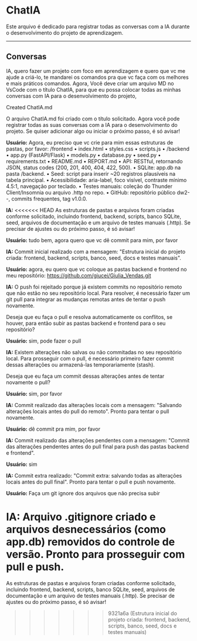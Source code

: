 # ChatIA

Este arquivo é dedicado para registrar todas as conversas com a IA durante o desenvolvimento do projeto de aprendizagem.

---

## Conversas

<!-- Adicione aqui suas interações, dúvidas, comandos e respostas da IA -->
IA, quero fazer um projeto com foco em aprendizagem e quero que vc me ajude a criá-lo, te mandarei os comandos pra que vc faça com os melhores e mais práticos comandos. Agora, Você deve criar um arquivo MD no VsCode com o título ChatIA, para que eu possa colocar todas as minhas conversas com IA para o desenvolvimento do
projeto,

Created ChatIA.md

O arquivo ChatIA.md foi criado com o título solicitado. Agora você pode registrar todas as suas conversas com a IA para o desenvolvimento do projeto. Se quiser adicionar algo ou iniciar o próximo passo, é só avisar!

**Usuário:**
Agora, eu preciso que vc crie para mim essas estruturas de pastas, por favor: /frontend
• index.html
• styles.css
• scripts.js
• /backend
• app.py (FastAPI/Flask)
• models.py
• database.py
• seed.py
• requirements.txt
• README.md
• REPORT.md
• API: RESTful, retornando JSON, status codes (200, 201, 400, 404, 422, 500).
• SQLite: app.db na pasta /backend.
• Seed: script para inserir ~20 registros plausíveis na tabela principal.
• Acessibilidade: aria-label, foco visível, contraste mínimo 4.5:1, navegação por teclado.
• Testes manuais: coleção do Thunder Client/Insomnia ou arquivo .http no repo.
• GitHub: repositório público dw2-<seunome>-<tema>, commits frequentes, tag v1.0.0.

**IA:**
<<<<<<< HEAD
As estruturas de pastas e arquivos foram criadas conforme solicitado, incluindo frontend, backend, scripts, banco SQLite, seed, arquivos de documentação e um arquivo de testes manuais (.http). Se precisar de ajustes ou do próximo passo, é só avisar!

**Usuário:**
tudo bem, agora quero que vc dê commit para mim, por favor

**IA:**
Commit inicial realizado com a mensagem: "Estrutura inicial do projeto criada: frontend, backend, scripts, banco, seed, docs e testes manuais".

**Usuário:**
agora, eu quero que vc coloque as pastas backend e frontend no meu repositório: https://github.com/giucei/Giulia_Vendas.git

**IA:**
O push foi rejeitado porque já existem commits no repositório remoto que não estão no seu repositório local. Para resolver, é necessário fazer um git pull para integrar as mudanças remotas antes de tentar o push novamente.

Deseja que eu faça o pull e resolva automaticamente os conflitos, se houver, para então subir as pastas backend e frontend para o seu repositório?

**Usuário:**
sim, pode fazer o pull

**IA:**
Existem alterações não salvas ou não commitadas no seu repositório local. Para prosseguir com o pull, é necessário primeiro fazer commit dessas alterações ou armazená-las temporariamente (stash).

Deseja que eu faça um commit dessas alterações antes de tentar novamente o pull?

**Usuário:**
sim, por favor

**IA:**
Commit realizado das alterações locais com a mensagem: "Salvando alterações locais antes do pull do remoto". Pronto para tentar o pull novamente.

**Usuário:**
dê commit pra mim, por favor

**IA:**
Commit realizado das alterações pendentes com a mensagem: "Commit das alterações pendentes antes do pull final para push das pastas backend e frontend".

**Usuário:**
sim

**IA:**
Commit extra realizado: "Commit extra: salvando todas as alterações locais antes do pull final". Pronto para tentar o pull e push novamente.

**Usuário:**
Faça um git ignore dos arquivos que não precisa subir

**IA:**
Arquivo .gitignore criado e arquivos desnecessários (como app.db) removidos do controle de versão. Pronto para prosseguir com pull e push.
=======
As estruturas de pastas e arquivos foram criadas conforme solicitado, incluindo frontend, backend, scripts, banco SQLite, seed, arquivos de documentação e um arquivo de testes manuais (.http). Se precisar de ajustes ou do próximo passo, é só avisar!
>>>>>>> 9321a6a (Estrutura inicial do projeto criada: frontend, backend, scripts, banco, seed, docs e testes manuais)
